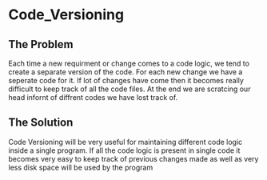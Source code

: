 # Code_Versioning

## The Problem
Each time a new requirment or change comes to a code logic, we tend to create a separate version of the code. For each new change we have a seperate code for it. If lot of changes have come then it becomes really difficult to keep track of all the code files. At the end we are scratcing our head infornt of diffrent codes we have lost track of.

## The Solution
Code Versioning will be very useful for maintaining different code logic inside a single program. If all the code logic is present in single code it becomes very easy to keep track of previous changes made as well as very less  disk space will be used by the program

